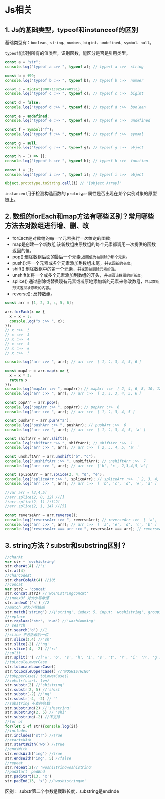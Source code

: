 # Js相关

## 1. Js的基础类型，typeof和instanceof的区别

基础类型有：`boolean、string、number、bigint、undefined、symbol、null`。

`typeof`能识别所有的值类型，识别函数，能区分是否是引用类型。

```js
const a = "str";
console.log("typeof a :>> ", typeof a); // typeof a :>>  string

const b = 999;
console.log("typeof b :>> ", typeof b); // typeof b :>>  number

const c = BigInt(9007199254740991);
console.log("typeof c :>> ", typeof c); // typeof c :>>  bigint

const d = false;
console.log("typeof d :>> ", typeof d); // typeof d :>>  boolean

const e = undefined;
console.log("typeof e :>> ", typeof e); // typeof e :>>  undefined

const f = Symbol("f");
console.log("typeof f :>> ", typeof f); // typeof f :>>  symbol

const g = null;
console.log("typeof g :>> ", typeof g); // typeof g :>>  object

const h = () => {};
console.log("typeof h :>> ", typeof h); // typeof h :>>  function

const i = [];
console.log("typeof i :>> ", typeof i); // typeof i :>>  object

Object.prototype.toString.call(i) // "[object Array]"
```

`instanceof`用于检测构造函数的 `prototype` 属性是否出现在某个实例对象的原型链上。

## 2. 数组的forEach和map方法有哪些区别？常用哪些方法去对数组进行增、删、改

- forEach是对数组的每一个元素执行一次给定的函数。
- map是创建一个新数组,该新数组由原数组的每个元素都调用一次提供的函数返回的值。
- pop():删除数组后面的最后一个元素,`返回值为被删除的那个元素`。
- push():将一个元素或多个元素添加到数组末尾，并`返回新的长度`。
- shift():删除数组中的第一个元素，并`返回被删除元素的值`。
- unshift():将一个或多个元素添加到数组的开头，并`返回该数组的新长度`。
- splice():通过删除或替换现有元素或者原地添加新的元素来修改数组，`并以数组形式返回被修改的内容`。
- reverse(): 反转数组。

```js
const arr = [1, 2, 3, 4, 5, 6];

arr.forEach(x => {
  x = x + 1;
  console.log("x :>> ", x);
});
// x :>>  2
// x :>>  3
// x :>>  4
// x :>>  5
// x :>>  6
// x :>>  7

console.log("arr :>> ", arr); // arr :>>  [ 1, 2, 3, 4, 5, 6 ]

const mapArr = arr.map(x => {
  x = x * 2;
  return x;
});
console.log("mapArr :>> ", mapArr); // mapArr :>>  [ 2, 4, 6, 8, 10, 12 ]
console.log("arr :>> ", arr); // arr :>>  [ 1, 2, 3, 4, 5, 6 ]

const popArr = arr.pop();
console.log("popArr :>> ", popArr); // popArr :>>  6
console.log("arr :>> ", arr); // arr :>>  [ 1, 2, 3, 4, 5 ]

const pushArr = arr.push("a");
console.log("pushArr :>> ", pushArr); // pushArr :>>  6
console.log("arr :>> ", arr); // arr :>>  [ 1, 2, 3, 4, 5, 'a' ]

const shiftArr = arr.shift();
console.log("shiftArr :>> ", shiftArr); // shiftArr :>>  1
console.log("arr :>> ", arr); // arr :>>  [ 2, 3, 4, 5, 'a' ]

const unshiftArr = arr.unshift("b", "c");
console.log("unshiftArr :>> ", unshiftArr); // unshiftArr :>>  7
console.log("arr :>> ", arr); // arr :>>  ['b', 'c', 2,3,4,5,'a']

const spliceArr = arr.splice(2, 4, "d", "e");
console.log("spliceArr :>> ", spliceArr); // spliceArr :>>  [ 2, 3, 4, 5 ]
console.log("arr :>> ", arr); // arr :>>  [ 'b', 'c', 'd', 'e', 'a' ]

//var arr = [3,4,5]
//arr.splice(2, 0, 12) //[]
//arr.splice(2, 1) //[12]
//arr.splice(2, 1, 14) //[5]

const reverseArr = arr.reverse();
console.log("reverseArr :>> ", reverseArr); // reverseArr :>>  [ 'a', 'e', 'd', 'c', 'b' ]
console.log("arr :>> ", arr); // arr :>>  [ 'a', 'e', 'd', 'c', 'b' ]
console.log("reverseArr === arr :>> ", reverseArr === arr); // reverseArr === arr :>>  true

```
## 3. string方法？substr和substring区别？

```js
//charAt
var str = 'woshistring'
str.charAt(4) //'i'
str.at(4)
//charCodeAt
str.charCodeAt(4) //105
//concat
var str2 = 'concat'
str.concat(str2) //'woshistringconcat'
//indexOf 对大小写敏感
str.indexOf('s') //2
//match 对大小写敏感
str.match('string') //['string', index: 5, input: 'woshistring', groups: undefined]
//replace 
str.replace('str', 'num') //'woshinuming'
// search
str.search('o') //1
//slice 不包括最后一位
str.slice(2,4) //'sh'
str.slice(-2) //'ng'
str.slice(-4, -2) //'ri'
//split
str.split('') //['w', 'o', 's', 'h', 'i', 's', 't', 'r', 'i', 'n', 'g']
//toLocaleLowerCase
str.toLocaleLowerCase()
str.toLocaleUpperCase() //'WOSHISTRING'
//toUpperCase() toLowerCase()
//substr(start, len)
str.substr(2) //'shistring'
str.substr(2, 5) //'shist'
str.substr(-2) //'ng'
str.substr(-4, -2) // ''
//substring 不支持负数
str.substring(2) //'shistring'
str.substring(2, 5) // 'shi'
str.substring(-2) //不支持
//for of
for(let i of str){console.log(i)}
//includes
str.includes('str') //true
//startsWith
str.startsWith('wo') //true
//endsWith
str.endsWith('ing') //true
str.endsWith('ing', 5) //false
//repeat
str.repeat(2)// 'woshistringwoshistring'
//padStart  padEnd
str.padStart(13, 'x')
str.padEnd(13, 'x') //'woshistringxx'

```
区别：
substr第二个参数是截取长度，substring是endInde
